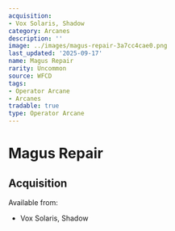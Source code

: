 ```yaml
---
acquisition:
- Vox Solaris, Shadow
category: Arcanes
description: ''
image: ../images/magus-repair-3a7cc4cae0.png
last_updated: '2025-09-17'
name: Magus Repair
rarity: Uncommon
source: WFCD
tags:
- Operator Arcane
- Arcanes
tradable: true
type: Operator Arcane
---
```


# Magus Repair

## Acquisition

Available from:
- Vox Solaris, Shadow

